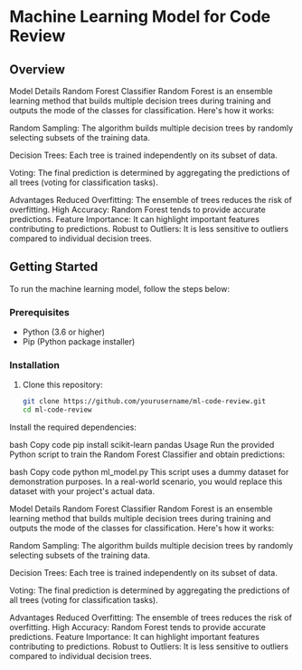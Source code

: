 # Machine Learning Model for Code Review

## Overview

Model Details
Random Forest Classifier
Random Forest is an ensemble learning method that builds multiple decision trees during training and outputs the mode of the classes for classification. Here's how it works:

Random Sampling: The algorithm builds multiple decision trees by randomly selecting subsets of the training data.

Decision Trees: Each tree is trained independently on its subset of data.

Voting: The final prediction is determined by aggregating the predictions of all trees (voting for classification tasks).

Advantages
Reduced Overfitting: The ensemble of trees reduces the risk of overfitting.
High Accuracy: Random Forest tends to provide accurate predictions.
Feature Importance: It can highlight important features contributing to predictions.
Robust to Outliers: It is less sensitive to outliers compared to individual decision trees.


## Getting Started

To run the machine learning model, follow the steps below:

### Prerequisites

- Python (3.6 or higher)
- Pip (Python package installer)

### Installation

1. Clone this repository:

   ```bash
   git clone https://github.com/yourusername/ml-code-review.git
   cd ml-code-review
Install the required dependencies:

bash
Copy code
pip install scikit-learn pandas
Usage
Run the provided Python script to train the Random Forest Classifier and obtain predictions:

bash
Copy code
python ml_model.py
This script uses a dummy dataset for demonstration purposes. In a real-world scenario, you would replace this dataset with your project's actual data.

Model Details
Random Forest Classifier
Random Forest is an ensemble learning method that builds multiple decision trees during training and outputs the mode of the classes for classification. Here's how it works:

Random Sampling: The algorithm builds multiple decision trees by randomly selecting subsets of the training data.

Decision Trees: Each tree is trained independently on its subset of data.

Voting: The final prediction is determined by aggregating the predictions of all trees (voting for classification tasks).

Advantages
Reduced Overfitting: The ensemble of trees reduces the risk of overfitting.
High Accuracy: Random Forest tends to provide accurate predictions.
Feature Importance: It can highlight important features contributing to predictions.
Robust to Outliers: It is less sensitive to outliers compared to individual decision trees.
